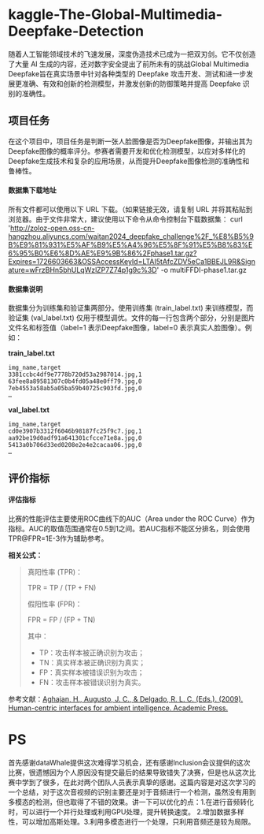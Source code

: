 # kaggle-The-Global-Multimedia-Deepfake-Detection
   随着人工智能领域技术的飞速发展，深度伪造技术已成为一把双刃剑。它不仅创造了大量 AI 生成的内容，还对数字安全提出了前所未有的挑战Global Multimedia Deepfake旨在真实场景中针对各种类型的 Deepfake 攻击开发、测试和进一步发展更准确、有效和创新的检测模型，并激发创新的防御策略并提高 Deepfake 识别的准确性。
## 项目任务
在这个项目中，项目任务是判断一张人脸图像是否为Deepfake图像，并输出其为Deepfake图像的概率评分。参赛者需要开发和优化检测模型，以应对多样化的Deepfake生成技术和复杂的应用场景，从而提升Deepfake图像检测的准确性和鲁棒性。
#### 数据集下载地址
所有文件都可以使用以下 URL 下载。（如果链接无效，请复制 URL 并将其粘贴到浏览器。由于文件非常大，建议使用以下命令从命令控制台下载数据集：
curl 'http://zoloz-open.oss-cn-hangzhou.aliyuncs.com/waitan2024_deepfake_challenge%2F_%E8%B5%9B%E9%81%931%E5%AF%B9%E5%A4%96%E5%8F%91%E5%B8%83%E6%95%B0%E6%8D%AE%E9%9B%86%2Fphase1.tar.gz?Expires=1726603663&OSSAccessKeyId=LTAI5tAfcZDV5eCa1BBEJL9R&Signature=wFrzBHn5bhULqWzlZP7Z74p1g9c%3D' -o multiFFDI-phase1.tar.gz

#### 数据集说明
数据集分为训练集和验证集两部分。使用训练集 (train_label.txt) 来训练模型，而验证集 (val_label.txt) 仅用于模型调优。文件的每一行包含两个部分，分别是图片文件名和标签值（label=1 表示Deepfake图像，label=0 表示真实人脸图像）。例如：

**train_label.txt**

```
img_name,target
3381ccbc4df9e7778b720d53a2987014.jpg,1
63fee8a89581307c0b4fd05a48e0ff79.jpg,0
7eb4553a58ab5a05ba59b40725c903fd.jpg,0
…
```

**val_label.txt**

```
img_name,target
cd0e3907b3312f6046b98187fc25f9c7.jpg,1
aa92be19d0adf91a641301cfcce71e8a.jpg,0
5413a0b706d33ed0208e2e4e2cacaa06.jpg,0
…
```

## 评价指标


#### 评估指标
比赛的性能评估主要使用ROC曲线下的AUC（Area under the ROC Curve）作为指标。AUC的取值范围通常在0.5到1之间。若AUC指标不能区分排名，则会使用TPR@FPR=1E-3作为辅助参考。

**相关公式：**

> 真阳性率 (TPR)：
>
> TPR = TP / (TP + FN)
>
> 假阳性率 (FPR)：
>
> FPR = FP / (FP + TN)
>
> 其中：
> - TP：攻击样本被正确识别为攻击；
> - TN：真实样本被正确识别为真实；
> - FP：真实样本被错误识别为攻击；
> - FN：攻击样本被错误识别为真实。

参考文献：[Aghajan, H., Augusto, J. C., & Delgado, R. L. C. (Eds.). (2009). Human-centric interfaces for ambient intelligence. Academic Press.](https://books.google.com/books?hl=zh-CN&lr=&id=64icBAAAQBAJ&oi=fnd&pg=PP1&dq=Human-centric+interfaces+for+ambient+intelligence&ots=mKNsJrymuK&sig=_ZrNLwqT9R6BDddTLy02FF1B3WE)

# PS
首先感谢dataWhale提供这次难得学习机会，还有感谢Inclusion会议提供的这次比赛，很遗憾因为个人原因没有提交最后的结果导致错失了决赛，但是也从这次比赛中学到了很多，在此对两个团队人员表示真挚的感谢。这篇内容是对这次学习的一个总结，对于这次音视频的识别主要还是对于音频进行一个检测，虽然没有用到多模态的检测，但也取得了不错的效果。讲一下可以优化的点：1.在进行音频转化时，可以进行一个并行处理或利用GPU处理，提升转换速度。 2.增加数据多样性，可以增加高斯处理。3.利用多模态进行一个处理，只利用音频还是较为局限。

